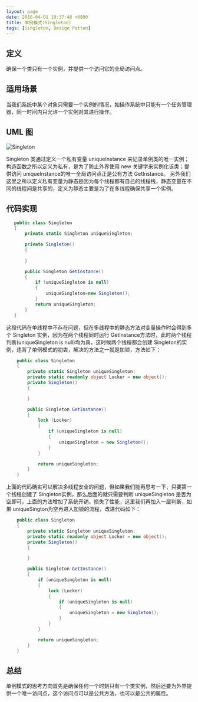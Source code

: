```yaml
---
layout: page
date: 2016-04-01 19:37:48 +0800 
title: 单例模式(Singleton)
tags: [Singleton, Design Patten]
---
```



## 定义

确保一个类只有一个实例，并提供一个访问它的全局访问点。

## 适用场景

当我们系统中某个对象只需要一个实例的情况，如操作系统中只能有一个任务管理器，同一时间内只允许一个实例对其进行操作。

## UML 图

![Singleton](http://www.plantuml.com/plantuml/png/SoWkIImgAStDuIhEpimhI2nAp5L8paaiBdOiAIdAJ2ejIVLCpiyBpgnALJ3W0aie16VcfUUabkJdLNFfbkPb5fQcUkO1JSbBJhM2It7fmfaQcbpQxgabC3KQcaYgQhaSKlDIWBO30000)

Singleton 类通过定义一个私有变量 uniqueInstance 来记录单例类的唯一实例；构造函数之所以定义为私有，是为了防止外界使用 new 关键字来实例化该类；提供访问 uniqueInstance的唯一全局访问点正是公有方法 GetInstance。
另外我们这里之所以定义私有变量为静态是因为每个线程都有自己的线程栈，静态变量在不同的线程间是共享的，定义为静态主要是为了在多线程确保共享一个实例。

## 代码实现

``` csharp
   public class Singleton
   {
       private static Singleton uniqueSingleton;

       private Singleton()
       {
           
       }

       public Singleton GetInstance()
       {
           if (uniqueSingleton is null)
           {
               uniqueSingleton=new Singleton();
           }
           return uniqueSingleton;
       }
   }
```

这段代码在单线程中不存在问题，但在多线程中的静态方法对变量操作时会得到多个 Singleton 实例，因为在两个线程同时运行 GetInstance方法时，此时两个线程判断(uniqueSingleton is null)均为真，这时候两个线程都会创建 Singleton的实例，违背了单例模式的初衷，解决的方法之一就是加锁，方法如下：

```csharp
    public class Singleton
    {
        private static Singleton uniqueSingleton;
        private static readonly object Locker = new object();
        private Singleton()
        {

        }

        public Singleton GetInstance()
        {
            lock (Locker)
            {
                if (uniqueSingleton is null)
                {
                    uniqueSingleton = new Singleton();
                }
            }

            return uniqueSingleton;
        }
    }
```

上面的代码确实可以解决多线程安全的问题，但如果我们能再思考一下，只要第一个线程创建了 Singleton实例，那么后面的就只需要判断 uniqueSingleton 是否为空即可，上面的方法增加了系统开销，损失了性能，这里我们再加入一层判断，如果 uniqueSington为空再进入加锁的流程，改进代码如下：

```csharp
    public class Singleton
    {
        private static Singleton uniqueSingleton;
        private static readonly object Locker = new object();
        private Singleton()
        {

        }

        public Singleton GetInstance()
        {
            if (uniqueSingleton is null)
            {
                lock (Locker)
                {
                    if (uniqueSingleton is null)
                    {
                        uniqueSingleton = new Singleton();
                    }
                }
            }

            return uniqueSingleton;
        }
    }
```

## 总结

单例模式的思考方向首先是确保任何一个时刻只有一个类实例，然后还要为外界提供一个唯一访问点，这个访问点可以是公共方法，也可以是公共的属性。
